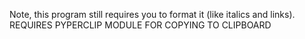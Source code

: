 Note, this program still requires you to format it (like italics and links). REQUIRES PYPERCLIP MODULE FOR COPYING TO CLIPBOARD